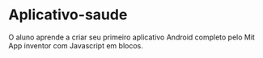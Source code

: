 # Aplicativo-saude
O aluno aprende a criar seu primeiro aplicativo Android completo pelo Mit App inventor com Javascript em blocos.
